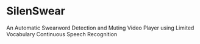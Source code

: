 # SilenSwear
An Automatic Swearword Detection and Muting Video Player using Limited Vocabulary Continuous Speech Recognition

